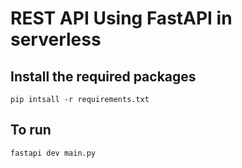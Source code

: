 # REST API Using FastAPI in serverless
## Install the required packages
`pip intsall -r requirements.txt`
## To run
`fastapi dev main.py`
